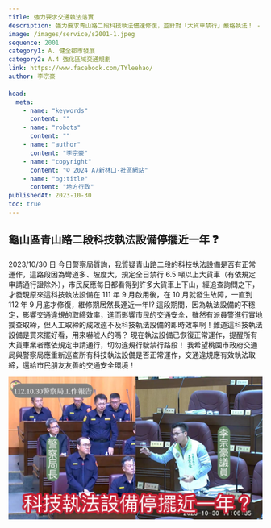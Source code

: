 ```yaml
---
title: 強力要求交通執法落實
description: 強力要求青山路二段科技執法儘速修復，並針對「大貨車禁行」嚴格執法！ - 交通執法落實
image: /images/service/s2001-1.jpeg
sequence: 2001
category1: A. 健全都市發展
category2: A.4 強化區域交通規劃
link: https://www.facebook.com/TYleehao/
author: 李宗豪

head:
  meta:
    - name: "keywords"
      content: ""
    - name: "robots"
      content: ""
    - name: "author"
      content: "李宗豪"
    - name: "copyright"
      content: "© 2024 A7新林口-社區網站"
    - name: "og:title"
      content: "地方行政"
publishedAt: 2023-10-30
toc: true
---
```


## 龜山區青山路二段科技執法設備停擺近一年 ❓

2023/10/30 日 今日警察局質詢，我質疑青山路二段的科技執法設備是否有正常運作，這路段因為彎道多、坡度大，規定全日禁行 6.5 噸以上大貨車（有依規定申請通行證除外），市民反應每日都看得到許多大貨車上下山，經追查詢問之下，才發現原來這科技執法設備在 111 年 9 月啟用後，在 10 月就發生故障，一直到 112 年 9 月底才修復，維修期居然長達近一年⁉️
這段期間，因為執法設備的不穩定，影響交通違規的取締效率，進而影響市民的交通安全，雖然有派員警進行實地攔查取締，但人工取締的成效遠不及科技執法設備的即時效率啊！難道這科技執法設備是買來擺好看，用來嚇唬人的嗎？ 現在執法設備已恢復正常運作，提醒所有大貨車業者應依規定申請通行，切勿違規行駛禁行路段！
我希望桃園市政府交通局與警察局應重新巡查所有科技執法設備是否正常運作，交通違規應有效執法取締，還給市民朋友友善的交通安全環境！

![s2001-1.jpeg](/images/service/s2001-1.jpeg)
